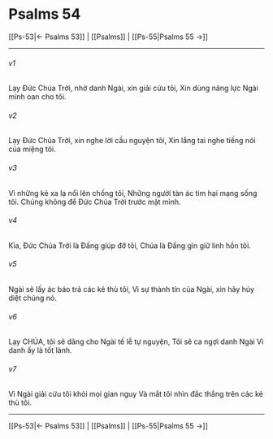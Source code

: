 # Psalms 54

[[Ps-53|← Psalms 53]] | [[Psalms]] | [[Ps-55|Psalms 55 →]]
***



###### v1 
Lạy Đức Chúa Trời, nhờ danh Ngài, xin giải cứu tôi, Xin dùng năng lực Ngài minh oan cho tôi. 

###### v2 
Lạy Đức Chúa Trời, xin nghe lời cầu nguyện tôi, Xin lắng tai nghe tiếng nói của miệng tôi. 

###### v3 
Vì những kẻ xa lạ nổi lên chống tôi, Những người tàn ác tìm hại mạng sống tôi. Chúng không để Đức Chúa Trời trước mặt mình. 

###### v4 
Kìa, Đức Chúa Trời là Đấng giúp đỡ tôi, Chúa là Đấng gìn giữ linh hồn tôi. 

###### v5 
Ngài sẽ lấy ác báo trả các kẻ thù tôi, Vì sự thành tín của Ngài, xin hãy hủy diệt chúng nó. 

###### v6 
Lạy CHÚA, tôi sẽ dâng cho Ngài tế lễ tự nguyện, Tôi sẽ ca ngợi danh Ngài Vì danh ấy là tốt lành. 

###### v7 
Vì Ngài giải cứu tôi khỏi mọi gian nguy Và mắt tôi nhìn đắc thắng trên các kẻ thù tôi.

***
[[Ps-53|← Psalms 53]] | [[Psalms]] | [[Ps-55|Psalms 55 →]]
